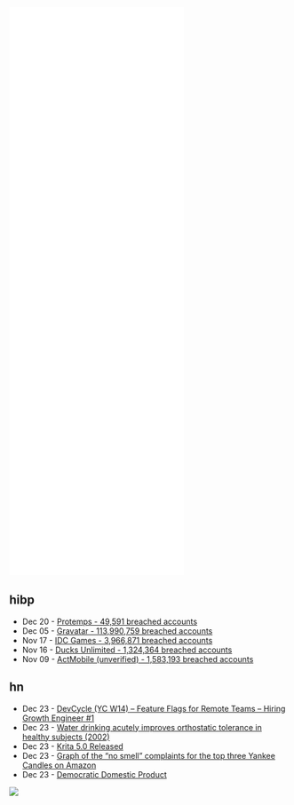 ![Metrics](https://raw.githubusercontent.com/phixion/phixion/master/metrics.svg)

## hibp

<!--
for https://github.com/phixion/phixion/blob/main/.github/workflows/feeds.yml
-->
<!--START_SECTION:haveibeenpwnd-->
- Dec 20 - [Protemps - 49,591 breached accounts](https://haveibeenpwned.com/PwnedWebsites#Protemps)
- Dec 05 - [Gravatar - 113,990,759 breached accounts](https://haveibeenpwned.com/PwnedWebsites#Gravatar)
- Nov 17 - [IDC Games - 3,966,871 breached accounts](https://haveibeenpwned.com/PwnedWebsites#IDCGames)
- Nov 16 - [Ducks Unlimited - 1,324,364 breached accounts](https://haveibeenpwned.com/PwnedWebsites#DucksUnlimited)
- Nov 09 - [ActMobile (unverified) - 1,583,193 breached accounts](https://haveibeenpwned.com/PwnedWebsites#ActMobile)
<!--END_SECTION:haveibeenpwnd-->

## hn

<!--
for https://github.com/phixion/phixion/blob/main/.github/workflows/feeds.yml
-->
<!--START_SECTION:hn-->
- Dec 23 - [DevCycle (YC W14) – Feature Flags for Remote Teams – Hiring Growth Engineer #1](https://devcycle.com/company/careers)
- Dec 23 - [Water drinking acutely improves orthostatic tolerance in healthy subjects (2002)](https://pubmed.ncbi.nlm.nih.gov/12451007/)
- Dec 23 - [Krita 5.0 Released](https://krita.org/en/item/krita-5-0-released/)
- Dec 23 - [Graph of the “no smell” complaints for the top three Yankee Candles on Amazon](https://twitter.com/nick_beauchamp/status/1473509106187223043)
- Dec 23 - [Democratic Domestic Product](https://ergodicityeconomics.com/2020/02/26/democratic-domestic-product/)
<!--END_SECTION:hn-->

<!--
for https://yhype.me
-->
![](https://hit.yhype.me/github/profile?user_id=13013670)

